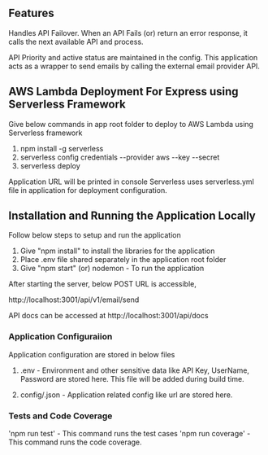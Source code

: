 ## Features

Handles API Failover. When an API Fails (or) return an error response, it calls the next available API and process.

API Priority and active status are maintained in the config. This application acts as a wrapper to send emails by calling the external email provider API.

## AWS Lambda Deployment For Express using Serverless Framework

Give below commands in app root folder to deploy to AWS Lambda using Serverless framework

1. npm install -g serverless
2. serverless config credentials --provider aws --key <AccessKey> --secret <SecretKey>
3. serverless deploy

Application URL will be printed in console
Serverless uses serverless.yml file in application for deployment configuration.

## Installation and Running the Application Locally

Follow below steps to setup and run the application

1. Give "npm install" to install the libraries for the application
2. Place .env file shared separately in the application root folder
3. Give "npm start" (or) nodemon - To run the application

After starting the server, below POST URL is accessible,

http://localhost:3001/api/v1/email/send

API docs can be accessed at
http://localhost:3001/api/docs

### Application Configuraiion

Application configuration are stored in below files

1. .env - Environment and other sensitive data like API Key, UserName, Password are stored here.
   This file will be added during build time.

2. config/<Environment>.json - Application related config like url are stored here.

### Tests and Code Coverage

'npm run test' - This command runs the test cases
'npm run coverage' - This command runs the code coverage.
